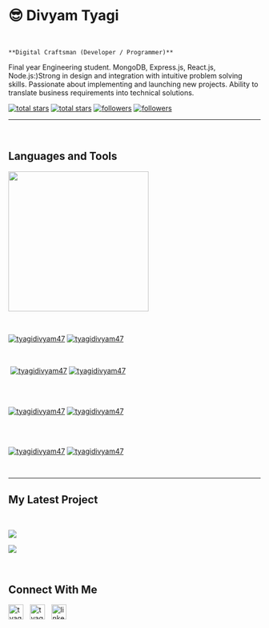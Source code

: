 <h1>😎 Divyam Tyagi</h1>
<br /> 

                    
`**Digital Craftsman (Developer / Programmer)**`

                    

<p align="left">Final year Engineering student. MongoDB, Express.js, React.js, Node.js:)Strong in design and
integration with intuitive
problem solving skills.
Passionate about implementing
and launching new projects.
Ability to translate business
requirements into technical
solutions.</p>
<p align="left"> 
  <a href="https://github.com/tyagidivyam47?tab=repositories&sort=stargazers#gh-light-mode-only">
    <img alt="total stars" title="Total stars on GitHub" src="https://custom-icon-badges.demolab.com/github/stars/tyagidivyam47?color=3ea97d&style=for-the-badge&labelColor=40b682&logo=star#gh-light-mode-only"/></a>
  
  <a href="https://github.com/tyagidivyam47?tab=repositories&sort=stargazers#gh-dark-mode-only">
    <img alt="total stars" title="Total stars on GitHub" src="https://custom-icon-badges.demolab.com/github/stars/tyagidivyam47?color=655489&style=for-the-badge&labelColor=c691e9&logo=star#gh-dark-mode-only"/></a>
  
  <a href="https://github.com/tyagidivyam47?tab=followers#gh-light-mode-only">
    <img alt="followers" title="Follow me on Github" src="https://custom-icon-badges.demolab.com/github/followers/tyagidivyam47?color=2c4954&labelColor=2c3e50&style=for-the-badge&logo=person-add&label=Follow&logoColor=white#gh-light-mode-only"/></a>
    
  <a href="https://github.com/tyagidivyam47?tab=followers#gh-dark-mode-only">
    <img alt="followers" title="Follow me on Github" src="https://custom-icon-badges.demolab.com/github/followers/tyagidivyam47?color=dacc84&labelColor=f9e692&style=for-the-badge&logo=person-add&label=Follow&logoColor=white#gh-dark-mode-only"/></a>
</p>

---
<br />

                    

<h2>Languages and Tools</h2> 
<p align="left">
<img width="280px"  src="https://skillicons.dev/icons?i=html,css,js,react,nodejs,expressjs,tailwind,aws,mongodb&perline=9"  />
</p>
<br />

                    

<p><a href="https://github.com/tyagidivyam47#gh-dark-mode-only" target="_blank"><img align="center" src="https://github-readme-stats.vercel.app/api/top-langs/?username=tyagidivyam47&langs_count=6&show_icon=true&layout=compact&theme=nightowl#gh-dark-mode-only" alt="tyagidivyam47" /></a>
  <a href="https://github.com/tyagidivyam47#gh-light-mode-only" target="_blank"><img align="center" src="https://github-readme-stats.vercel.app/api/top-langs/?username=tyagidivyam47&langs_count=6&show_icon=true&layout=compact&theme=vue#gh-light-mode-only" alt="tyagidivyam47" /></a>
</p>

<br />

<p>&nbsp;<a href="https://github.com/tyagidivyam47#gh-dark-mode-only" target="_blank"><img align="center" src="https://github-readme-stats.vercel.app/api?username=tyagidivyam47&count_private=true&show_icons=true&theme=nightowl#gh-dark-mode-only" alt="tyagidivyam47" /></a>
<a href="https://github.com/tyagidivyam47#gh-light-mode-only" target="_blank"><img align="center" src="https://github-readme-stats.vercel.app/api?username=tyagidivyam47&count_private=true&show_icons=true&theme=vue#gh-light-mode-only" alt="tyagidivyam47" /></a>
</p> 
<br>
<br />

<p><a href="https://github.com/tyagidivyam47#gh-dark-mode-only" target="_blank"><img align="center" src="https://streak-stats.demolab.com?user=tyagidivyam47&theme=nightowl#gh-dark-mode-only" alt="tyagidivyam47"/></a>
<a href="https://github.com/tyagidivyam47#gh-light-mode-only" target="_blank"><img align="center" src="https://streak-stats.demolab.com?user=tyagidivyam47&theme=vue#gh-light-mode-only" alt="tyagidivyam47"/></a></p>
<br/>
<br />

<p><a href="https://github.com/tyagidivyam47#gh-dark-mode-only" target="_blank"><img align="center" src="https://github-readme-activity-graph.cyclic.app/graph?username=tyagidivyam47&theme=nightowl#gh-dark-mode-only" alt="tyagidivyam47" /></a>
<a href="https://github.com/tyagidivyam47#gh-light-mode-only" target="_blank"><img align="center" src="https://github-readme-activity-graph.cyclic.app/graph?username=tyagidivyam47&theme=vue#gh-light-mode-only" alt="tyagidivyam47" /></a></p>
<br/>

---


                    

<h2>My Latest Project</h2> 
<br />
<p><a href="https://github.com/tyagidivyam47/image-background-remover#gh-dark-mode-only" target="_blank"><img align="center" src="https://github-readme-stats.vercel.app/api/pin/?username=tyagidivyam47&repo=image-background-remover&theme=nightowl&show_owner=true#gh-dark-mode-only"/></a></p>
<p><a href="https://github.com/tyagidivyam47/image-background-remover#gh-light-mode-only" target="_blank"><img align="center" src="https://github-readme-stats.vercel.app/api/pin/?username=tyagidivyam47&repo=image-background-remover&theme=vue&show_owner=true#gh-light-mode-only"/></a></p>
<br />


                    

<h2>Connect With Me</h2> 
<p align="left">
<a href="https://twitter.com/tyagidivyam47" target="_blank"><img align="left" width="30px" style="padding-right:10px;" src="https://raw.githubusercontent.com/rahuldkjain/github-profile-readme-generator/master/src/images/icons/Social/twitter.svg" alt="tyagidivyam47" /></a>
<a href="https://instagram.com/tyagidivyam47_" target="_blank"><img align="left" width="30px" style="padding-right:10px" src="https://raw.githubusercontent.com/rahuldkjain/github-profile-readme-generator/master/src/images/icons/Social/instagram.svg" alt="tyagidivyam47_" /></a>
<a href="https://www.linkedin.com/in/divyam-tyagi-546311202/" target="_blank"><img align="left" alt="linkedin" width="30px" style="padding-right: 10px;" src="https://cdn.jsdelivr.net/gh/devicons/devicon/icons/linkedin/linkedin-original.svg" /></a>
</p>
